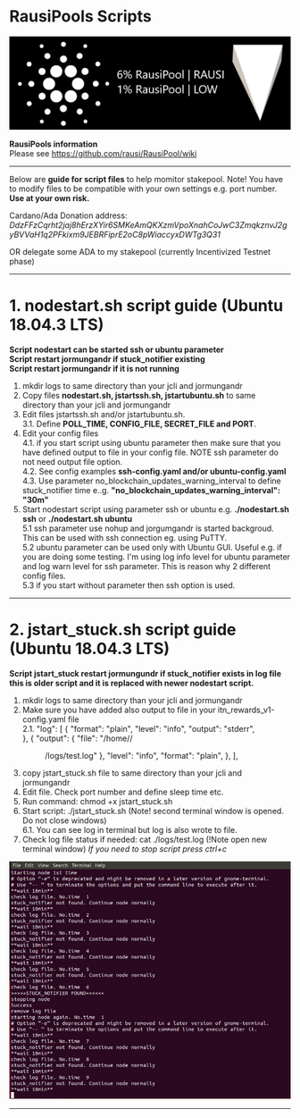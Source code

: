 # RausiPools Scripts
![Distribution](https://github.com/rausi/RausiPool/blob/master/RausiPoolNew.png)

**RausiPools information**<br>
Please see https://github.com/rausi/RausiPool/wiki

---
Below are **guide for script files** to help momitor stakepool. Note! You have to modify files to be compatible with your own settings e.g. port number. **Use at your own risk.**

Cardano/Ada Donation address: _DdzFFzCqrht2jaj8hErzXYir6SMKeAmQKXzmVpoXnahCoJwC3ZmqkznvJ2gyBVVaH1q2PFkixm9JEBRFiprE2oC8pWiaccyxDWTg3Q31_

OR delegate some ADA to my stakepool (currently Incentivized Testnet phase)
***
# 1. nodestart.sh script guide (Ubuntu 18.04.3 LTS)
**Script nodestart can be started ssh or ubuntu parameter**<br>
**Script restart jormungandr if stuck_notifier existing**<br>
**Script restart jormungandr if it is not running**<br>
1. mkdir logs to same directory than your jcli and jormungandr 
2. Copy files **nodestart.sh, jstartssh.sh, jstartubuntu.sh** to same directory than your jcli and jormungandr
3. Edit files jstartssh.sh and/or jstartubuntu.sh.<br> 
  3.1. Define **POLL_TIME, CONFIG_FILE, SECRET_FILE and PORT**.
4. Edit your config files<br>
  4.1. if you start script using ubuntu parameter then make sure that you have defined output to file in your config file. NOTE ssh parameter do not need output file option.<br> 
  4.2. See config examples **ssh-config.yaml and/or ubuntu-config.yaml**<br>
  4.3. Use parameter no_blockchain_updates_warning_interval to define stuck_notifier time e..g. **"no_blockchain_updates_warning_interval": "30m"**
5. Start nodestart script using parameter ssh or ubuntu e.g. **./nodestart.sh ssh** or **./nodestart.sh ubuntu**<br>
  5.1 ssh parameter use nohup and jorgumgandr is started backgroud. This can be used with ssh connection eg. using PuTTY.<br>
  5.2 ubuntu parameter can be used only with Ubuntu GUI. Useful e.g. if you are doing some testing. I'm using log info level for ubuntu parameter and log warn level for ssh parameter. This is reason why 2 different config files.<br>
  5.3 if you start without parameter then ssh option is used.
  
---
# 2. jstart_stuck.sh script guide (Ubuntu 18.04.3 LTS)
**Script jstart_stuck restart jormungundr if stuck_notifier exists in log file**<br>
**this is older script and it is replaced with newer nodestart script.**<br> 
1. mkdir logs to same directory than your jcli and jormungandr
2. Make sure you have added also output to file in your itn_rewards_v1-config.yaml file<br>
  2.1. "log": [
    {
      "format": "plain",
      "level": "info",
      "output": "stderr",   
    },
    {
      "output": {
        "file": "/home/<username>/<dir>/logs/test.log"
        },
      "level": "info",
      "format": "plain",
    },
  ],
3. copy jstart_stuck.sh file to same directory than your jcli and jormungandr
4. Edit file. Check port number and define sleep time etc.
5. Run command: chmod +x jstart_stuck.sh
6. Start script: ./jstart_stuck.sh (Note! second terminal window is opened. Do not close windows)<br>
  6.1. You can see log in terminal but log is also wrote to file.
7. Check log file status if needed: cat ./logs/test.log (!Note open new terminal window)
_If you need to stop script press ctrl+c_

![Distribution](https://github.com/rausi/RausiPool/blob/master/stuck_notifier.png)

---
